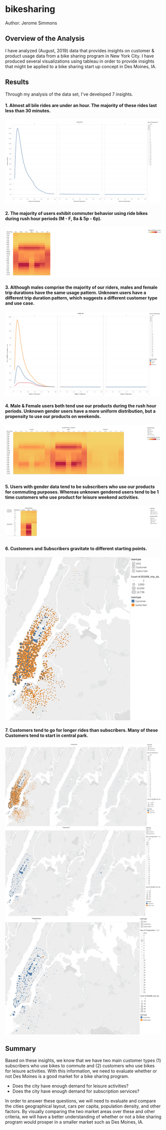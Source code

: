 # bikesharing
Author: Jerome Simmons

## Overview of the Analysis
I have analyzed (August, 2019) data that provides insights on customer & product usage data from a bike sharing program in New York City. I have produced several visualizations using tableau in order to provide insights that might be applied to a bike sharing start up concept in Des Moines, IA.

## Results
Through my analysis of the data set, I've developed 7 insights.

#### 1. Almost all bile rides are under an hour. The majority of these rides last less than 30 minutes.
![R1.png](Images/R1.png)


#### 2. The majority of users exhibit commuter behavior using ride bikes during rush hour periods (M - F, 8a & 5p - 6p).
![R2.png](Images/R2.png)


#### 3. Although males comprise the majority of our riders, males and female trip durations have the same usage pattern. Unknown users have a different trip duration pattern, which suggests a different customer type and use case.
![R3.png](Images/R3.png)


#### 4. Male & Female users both tend use our products during the rush hour periods. Unknown gender users have a more uniform distribution, but a propensity to use our products on weekends.
![R4.png](Images/R4.png)


#### 5. Users with gender data tend to be subscribers who use our products for commuting purposes. Whereas unknown gendered users tend to be 1 time customers who use product for leisure weekend activities.
![R5.png](Images/R5.png)


#### 6. Customers and Subscribers gravitate to different starting points.
![R6.png](Images/R6.png)


#### 7. Customers tend to go for longer rides than subscribers. Many of these Customers tend to start in central park.
![R7a.png](Images/R7a.png)
![R7b.png](Images/R7b.png)
![R7c.png](Images/R7c.png)


## Summary
Based on these insights, we know that we have two main customer types (1) subscribers who use bikes to commute and (2) customers who use bikes for leisure activities. With this information, we need to evaluate whether or not Des Moines is a good market for a bike sharing program.
* Does the city have enough demand for leisure activities?
* Does the city have enough demand for subscription services?

In order to answer these questions, we will need to evaluate and compare the cities geographical layout, cars per capita, population density, and other factors. By visually comparing the two market areas over these and other criteria, we will have a better understanding of whether or not a bike sharing program would prosper in a smaller market such as Des Moines, IA.
